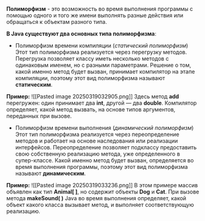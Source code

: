 **Полиморфизм** - это возможность во время выполнения программы с помощью одного и того же имени выполнять разные действия или обращаться к объектам разного типа.

**В Java существуют два основных типа полиморфизма**:
- Полиморфизм времени компиляции (*статический полиморфизм*)
Этот тип полиморфизма реализуется через перегрузку методов. Перегрузка позволяет классу иметь несколько методов с одинаковым именем, но с разными параметрами. Решение о том, какой именно метод будет вызван, принимает компилятор на этапе компиляции, поэтому этот вид полиморфизма называют **статическим**.

**Пример:**
![[Pasted image 20250319032905.png]]
Здесь метод **add** перегружен: один принимает два **int**, другой — два **double**. Компилятор определяет, какой метод вызвать, на основе типов аргументов, переданных при вызове.

- Полиморфизм времени выполнения (*динамический полиморфизм*)
Этот тип полиморфизма реализуется через переопределение методов и работает на основе наследования или реализации интерфейсов. Переопределение позволяет подклассу предоставить свою собственную реализацию метода, уже определенного в супер-классе. Какой именно метод будет вызван, определяется во время выполнения программы, поэтому этот вид полиморфизма называют **динамическим**.

**Пример:**
![[Pasted image 20250319033236.png]]
В этом примере массив объявлен как тип **Animal[ ]**, но содержит объекты **Dog** и **Cat**. При вызове метода **makeSound( )** Java во время выполнения определяет, какой объект какого класса вызывает метод, и выполняет соответствующую реализацию.
